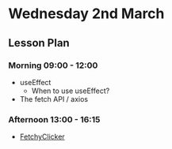 # Wednesday 2nd March

## Lesson Plan

### Morning 09:00 - 12:00

+ useEffect
  + When to use useEffect?
+ The fetch API / axios

### Afternoon 13:00 - 16:15

+ [FetchyClicker](https://github.com/FBW-E07/SPA-Component-FetchyClicker)

